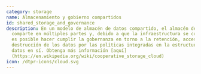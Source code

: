 ```yaml
---
category: storage
name: Almacenamiento y gobierno compartidos
id: shared_storage_and_governance
description: En un modelo de almacén de datos compartido, el almacén de datos se
  comparte en múltiples partes y, debido a que la infraestructura se comparte,
  es posible hacer cumplir la gobernanza en torno a la retención, acceso y
  destrucción de los datos por las políticas integradas en la estructura de los
  datos en sí. Obtenga más información [aquí]
  (https://en.wikipedia.org/wiki/cooperative_storage_cloud)
icon: /dtpr-icons/cloud.svg
---
```

